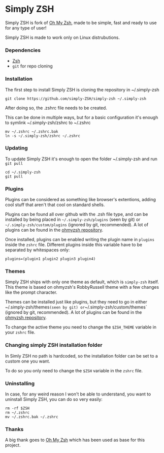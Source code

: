 # Simply ZSH

Simply ZSH is fork of [Oh My Zsh](https://github.com/ohmyzsh/ohmyzsh), made to be simple, fast and ready to use for any type of user!

Simply ZSH is made to work only on Linux distrubutions.

### Dependencies

* [Zsh](https://www.zsh.org)
* `git` for repo cloning

### Installation

The first step to install Simply ZSH is cloning the repository in ~/.simply-zsh
```
git clone https://github.com/simply-ZSH/simply-zsh ~/.simply-zsh
```

After doing so, the .zshrc file needs to be created.

This can be done in multiple ways, but for a basic configuration it's enough to symlink ~/.simply-zsh/zshrc to ~/.zshrc
```
mv ~/.zshrc ~/.zshrc.bak
ln -s ~/.simply-zsh/zshrc ~/.zshrc
```

### Updating

To update Simply ZSH it's enough to open the folder ~/.simply-zsh and run `git pull`
```
cd ~/.simply-zsh
git pull
```

### Plugins

Plugins can be considered as something like browser's extentions, adding cool stuff that aren't that cool on standard shells.

Plugins can be found all over github with the .zsh file type, and can be installed by being placed in `~/.simply-zsh/plugins` (seen by git) or `~/.simply-zsh/custom/plugins` (ignored by git, recommended). A lot of plugins can be found in the [ohmyzsh repository](https://github.com/ohmyzsh/ohmyzsh/tree/master/plugins).

Once installed, plugins can be enabled writing the plugin name in `plugins` inside the `zshrc` file. Different plugins inside this variable have to be separated by whitespaces only:
```
plugins=(plugin1 plugin2 plugin3 plugin4)
```

### Themes

Simply ZSH ships with only one theme as default, which is `simply-zsh` itself. This theme is based on ohmyzsh's RobbyRussell theme with a few changes like the prompt character.

Themes can be installed just like plugins, but they need to go in either ~/.simply-zsh/themes` (seen by git) or `~/.simply-zsh/custom/themes` (ignored by git, recommended). A lot of plugins can be found in the [ohmyzsh repository](https://github.com/ohmyzsh/ohmyzsh/tree/master/themes).

To change the active theme you need to change the `$ZSH_THEME` variable in your `zshrc` file.

### Changing simply ZSH installation folder

In Simly ZSH no path is hardcoded, so the installation folder can be set to a custom one you want.

To do so you only need to change the `$ZSH` variable in the `zshrc` file.

### Uninstalling

In case, for any weird reason I won't be able to understand, you want to uninstall Simply ZSH, you can do so very easily:
```
rm -rf $ZSH
rm ~/.zshrc
mv ~/.zshrc.bak ~/.zshrc
```

### Thanks

A big thank goes to [Oh My Zsh](https://ohmyz.sh/) which has been used as base for this project.
